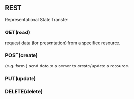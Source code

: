 ## REST
Representational State Transfer

### GET(read)
request data (for presentation) from a specified resource.
### POST(create)
(e.g. form ) send data to a server to create/update a resource.
### PUT(update)

### DELETE(delete)
